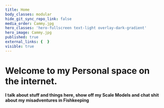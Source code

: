 ```yaml
---
title: Home
body_classes: modular
hide_git_sync_repo_link: false
media_order: Cammy.jpg
hero_classes: 'hero-fullscreen text-light overlay-dark-gradient'
hero_image: Cammy.jpg
published: true
external_links: {  }
visible: true
---
```


# Welcome to my Personal space on the internet.

#### I talk about stuff and things here, show off my Scale Models and chat shit about my misadventures in Fishkeeping